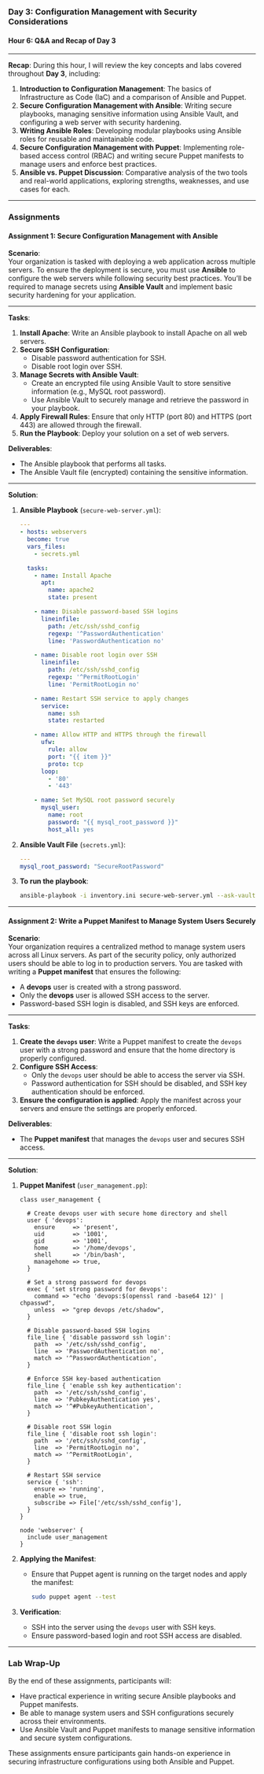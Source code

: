 ### **Day 3: Configuration Management with Security Considerations**

#### **Hour 6: Q&A and Recap of Day 3**

---

**Recap**: During this hour, I will review the key concepts and labs covered throughout **Day 3**, including:

1. **Introduction to Configuration Management**: The basics of Infrastructure as Code (IaC) and a comparison of Ansible and Puppet.
2. **Secure Configuration Management with Ansible**: Writing secure playbooks, managing sensitive information using Ansible Vault, and configuring a web server with security hardening.
3. **Writing Ansible Roles**: Developing modular playbooks using Ansible roles for reusable and maintainable code.
4. **Secure Configuration Management with Puppet**: Implementing role-based access control (RBAC) and writing secure Puppet manifests to manage users and enforce best practices.
5. **Ansible vs. Puppet Discussion**: Comparative analysis of the two tools and real-world applications, exploring strengths, weaknesses, and use cases for each.

---

### **Assignments**

#### **Assignment 1: Secure Configuration Management with Ansible**

**Scenario**:  
Your organization is tasked with deploying a web application across multiple servers. To ensure the deployment is secure, you must use **Ansible** to configure the web servers while following security best practices. You’ll be required to manage secrets using **Ansible Vault** and implement basic security hardening for your application.

---

**Tasks**:

1. **Install Apache**: Write an Ansible playbook to install Apache on all web servers.
2. **Secure SSH Configuration**:
   - Disable password authentication for SSH.
   - Disable root login over SSH.
3. **Manage Secrets with Ansible Vault**:
   - Create an encrypted file using Ansible Vault to store sensitive information (e.g., MySQL root password).
   - Use Ansible Vault to securely manage and retrieve the password in your playbook.
4. **Apply Firewall Rules**: Ensure that only HTTP (port 80) and HTTPS (port 443) are allowed through the firewall.
5. **Run the Playbook**: Deploy your solution on a set of web servers.

**Deliverables**:
- The Ansible playbook that performs all tasks.
- The Ansible Vault file (encrypted) containing the sensitive information.

---

**Solution**:

1. **Ansible Playbook** (`secure-web-server.yml`):
   ```yaml
   ---
   - hosts: webservers
     become: true
     vars_files:
       - secrets.yml

     tasks:
       - name: Install Apache
         apt:
           name: apache2
           state: present

       - name: Disable password-based SSH logins
         lineinfile:
           path: /etc/ssh/sshd_config
           regexp: '^PasswordAuthentication'
           line: 'PasswordAuthentication no'

       - name: Disable root login over SSH
         lineinfile:
           path: /etc/ssh/sshd_config
           regexp: '^PermitRootLogin'
           line: 'PermitRootLogin no'

       - name: Restart SSH service to apply changes
         service:
           name: ssh
           state: restarted

       - name: Allow HTTP and HTTPS through the firewall
         ufw:
           rule: allow
           port: "{{ item }}"
           proto: tcp
         loop:
           - '80'
           - '443'

       - name: Set MySQL root password securely
         mysql_user:
           name: root
           password: "{{ mysql_root_password }}"
           host_all: yes
   ```

2. **Ansible Vault File** (`secrets.yml`):
   ```yaml
   ---
   mysql_root_password: "SecureRootPassword"
   ```

3. **To run the playbook**:
   ```bash
   ansible-playbook -i inventory.ini secure-web-server.yml --ask-vault-pass
   ```

---

#### **Assignment 2: Write a Puppet Manifest to Manage System Users Securely**

**Scenario**:  
Your organization requires a centralized method to manage system users across all Linux servers. As part of the security policy, only authorized users should be able to log in to production servers. You are tasked with writing a **Puppet manifest** that ensures the following:
- A **devops** user is created with a strong password.
- Only the **devops** user is allowed SSH access to the server.
- Password-based SSH login is disabled, and SSH keys are enforced.

---

**Tasks**:

1. **Create the `devops` user**: Write a Puppet manifest to create the `devops` user with a strong password and ensure that the home directory is properly configured.
2. **Configure SSH Access**:
   - Only the `devops` user should be able to access the server via SSH.
   - Password authentication for SSH should be disabled, and SSH key authentication should be enforced.
3. **Ensure the configuration is applied**: Apply the manifest across your servers and ensure the settings are properly enforced.

**Deliverables**:
- The **Puppet manifest** that manages the `devops` user and secures SSH access.

---

**Solution**:

1. **Puppet Manifest** (`user_management.pp`):
   ```puppet
   class user_management {

     # Create devops user with secure home directory and shell
     user { 'devops':
       ensure     => 'present',
       uid        => '1001',
       gid        => '1001',
       home       => '/home/devops',
       shell      => '/bin/bash',
       managehome => true,
     }

     # Set a strong password for devops
     exec { 'set strong password for devops':
       command => "echo 'devops:$(openssl rand -base64 12)' | chpasswd",
       unless  => "grep devops /etc/shadow",
     }

     # Disable password-based SSH logins
     file_line { 'disable password ssh login':
       path  => '/etc/ssh/sshd_config',
       line  => 'PasswordAuthentication no',
       match => '^PasswordAuthentication',
     }

     # Enforce SSH key-based authentication
     file_line { 'enable ssh key authentication':
       path  => '/etc/ssh/sshd_config',
       line  => 'PubkeyAuthentication yes',
       match => '^#PubkeyAuthentication',
     }

     # Disable root SSH login
     file_line { 'disable root ssh login':
       path  => '/etc/ssh/sshd_config',
       line  => 'PermitRootLogin no',
       match => '^PermitRootLogin',
     }

     # Restart SSH service
     service { 'ssh':
       ensure => 'running',
       enable => true,
       subscribe => File['/etc/ssh/sshd_config'],
     }
   }

   node 'webserver' {
     include user_management
   }
   ```

2. **Applying the Manifest**:
   - Ensure that Puppet agent is running on the target nodes and apply the manifest:
     ```bash
     sudo puppet agent --test
     ```

3. **Verification**:
   - SSH into the server using the `devops` user with SSH keys.
   - Ensure password-based login and root SSH access are disabled.

---

### **Lab Wrap-Up**

By the end of these assignments, participants will:
- Have practical experience in writing secure Ansible playbooks and Puppet manifests.
- Be able to manage system users and SSH configurations securely across their environments.
- Use Ansible Vault and Puppet manifests to manage sensitive information and secure system configurations.

These assignments ensure participants gain hands-on experience in securing infrastructure configurations using both Ansible and Puppet.
